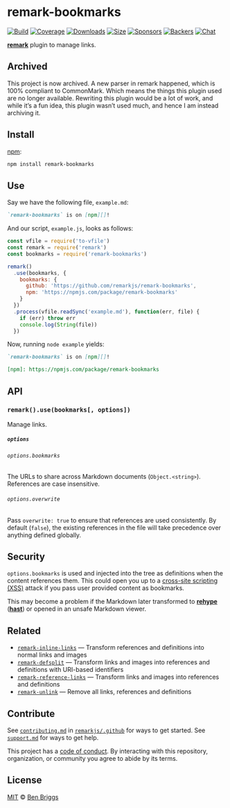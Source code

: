 # remark-bookmarks

[![Build][build-badge]][build]
[![Coverage][coverage-badge]][coverage]
[![Downloads][downloads-badge]][downloads]
[![Size][size-badge]][size]
[![Sponsors][sponsors-badge]][collective]
[![Backers][backers-badge]][collective]
[![Chat][chat-badge]][chat]

[**remark**][remark] plugin to manage links.

## Archived

This project is now archived.
A new parser in remark happened, which is 100% compliant to CommonMark.
Which means the things this plugin used are no longer available.
Rewriting this plugin would be a lot of work, and while it’s a fun idea, this
plugin wasn’t used much, and hence I am instead archiving it.

## Install

[npm][]:

```sh
npm install remark-bookmarks
```

## Use

Say we have the following file, `example.md`:

```markdown
`remark-bookmarks` is on [npm][]!
```

And our script, `example.js`, looks as follows:

```js
const vfile = require('to-vfile')
const remark = require('remark')
const bookmarks = require('remark-bookmarks')

remark()
  .use(bookmarks, {
    bookmarks: {
      github: 'https://github.com/remarkjs/remark-bookmarks',
      npm: 'https://npmjs.com/package/remark-bookmarks'
    }
  })
  .process(vfile.readSync('example.md'), function(err, file) {
    if (err) throw err
    console.log(String(file))
  })
```

Now, running `node example` yields:

```markdown
`remark-bookmarks` is on [npm][]!

[npm]: https://npmjs.com/package/remark-bookmarks
```

## API

### `remark().use(bookmarks[, options])`

Manage links.

##### `options`

###### `options.bookmarks`

The URLs to share across Markdown documents (`Object.<string>`).
References are case insensitive.

###### `options.overwrite`

Pass `overwrite: true` to ensure that references are used consistently.
By default (`false`), the existing references in the file will take precedence
over anything defined globally.

## Security

`options.bookmarks` is used and injected into the tree as definitions when the
content references them.
This could open you up to a [cross-site scripting (XSS)][xss] attack if you pass
user provided content as bookmarks.

This may become a problem if the Markdown later transformed to
[**rehype**][rehype] ([**hast**][hast]) or opened in an unsafe Markdown viewer.

## Related

*   [`remark-inline-links`](https://github.com/remarkjs/remark-inline-links)
    — Transform references and definitions into normal links and images
*   [`remark-defsplit`](https://github.com/remarkjs/remark-defsplit)
    — Transform links and images into references and definitions with
    URI-based identifiers
*   [`remark-reference-links`](https://github.com/remarkjs/remark-reference-links)
    — Transform links and images into references and definitions
*   [`remark-unlink`](https://github.com/remarkjs/remark-unlink)
    — Remove all links, references and definitions

## Contribute

See [`contributing.md`][contributing] in [`remarkjs/.github`][health] for ways
to get started.
See [`support.md`][support] for ways to get help.

This project has a [code of conduct][coc].
By interacting with this repository, organization, or community you agree to
abide by its terms.

## License

[MIT][license] © [Ben Briggs][author]

<!-- Definitions -->

[build-badge]: https://img.shields.io/travis/remarkjs/remark-bookmarks/main.svg

[build]: https://travis-ci.org/remarkjs/remark-bookmarks

[coverage-badge]: https://img.shields.io/codecov/c/github/remarkjs/remark-bookmarks.svg

[coverage]: https://codecov.io/github/remarkjs/remark-bookmarks

[downloads-badge]: https://img.shields.io/npm/dm/remark-bookmarks.svg

[downloads]: https://www.npmjs.com/package/remark-bookmarks

[size-badge]: https://img.shields.io/bundlephobia/minzip/remark-bookmarks.svg

[size]: https://bundlephobia.com/result?p=remark-bookmarks

[sponsors-badge]: https://opencollective.com/unified/sponsors/badge.svg

[backers-badge]: https://opencollective.com/unified/backers/badge.svg

[collective]: https://opencollective.com/unified

[chat-badge]: https://img.shields.io/badge/chat-discussions-success.svg

[chat]: https://github.com/remarkjs/remark/discussions

[npm]: https://docs.npmjs.com/cli/install

[health]: https://github.com/remarkjs/.github

[contributing]: https://github.com/remarkjs/.github/blob/HEAD/contributing.md

[support]: https://github.com/remarkjs/.github/blob/HEAD/support.md

[coc]: https://github.com/remarkjs/.github/blob/HEAD/code-of-conduct.md

[license]: license

[author]: http://beneb.info

[remark]: https://github.com/remarkjs/remark

[xss]: https://en.wikipedia.org/wiki/Cross-site_scripting

[rehype]: https://github.com/rehypejs/rehype

[hast]: https://github.com/syntax-tree/hast
